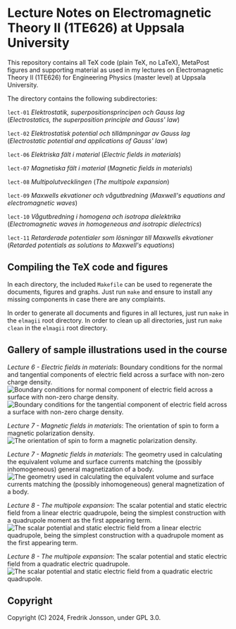 # Lecture Notes on Electromagnetic Theory II (1TE626) at Uppsala University

This repository contains all TeX code (plain TeX, no LaTeX), MetaPost figures
and supporting material as used in my lectures on Electromagnetic Theory II
(1TE626) for Engineering Physics (master level) at Uppsala University.

The directory contains the following subdirectories:

`lect-01` <i>Elektrostatik, superpositionsprincipen och Gauss lag</i>
         (<i>Electrostatics, the superposition principle and Gauss' law</i>)

`lect-02` <i>Elektrostatisk potential och tillämpningar av Gauss lag</i>
         (<i>Electrostatic potential and applications of Gauss' law</i>)

`lect-06` <i>Elektriska fält i material</i>
         (<i>Electric fields in materials</i>)

`lect-07` <i>Magnetiska fält i material</i>
         (<i>Magnetic fields in materials</i>)

`lect-08` <i>Multipolutvecklingen</i>
         (<i>The multipole expansion</i>)

`lect-09` <i>Maxwells ekvationer och vågutbredning</i>
         (<i>Maxwell's equations and electromagnetic waves</i>)

`lect-10` <i>Vågutbredning i homogena och isotropa dielektrika</i>
         (<i>Electromagnetic waves in homogeneous and isotropic dielectrics</i>)

`lect-11` <i>Retarderade potentialer som lösningar till Maxwells ekvationer</i>
         (<i>Retarded potentials as solutions to Maxwell's equations</i>)

## Compiling the TeX code and figures

In each directory, the included `Makefile` can be used to regenerate the
documents, figures and graphs. Just run `make` and ensure to install any
missing components in case there are any complaints.

In order to generate all documents and figures in all lectures, just run
`make` in the `elmagii` root directory. In order to clean up all directories,
just run `make clean` in the `elmagii` root directory.

## Gallery of sample illustrations used in the course

<i>Lecture 6 - Electric fields in materials</i>:
Boundary conditions for the normal and tangential components of electric field
across a surface with non-zero charge density.
![Boundary conditions for normal component of electric field across a surface
with non-zero charge density.](lect-06/figs/esurfnorm.svg)
![Boundary conditions for the tangential component of electric field across
a surface with non-zero charge density.](lect-06/figs/esurftang.svg)

<i>Lecture 7 - Magnetic fields in materials</i>: The orientation of spin to
form a magnetic polarization density.
![The orientation of spin to form a magnetic polarization
density.](lect-07/figs/magdensity.svg)

<i>Lecture 7 - Magnetic fields in materials</i>:
The geometry used in calculating the equivalent volume and surface currents
matching the (possibly inhomogeneous) general magnetization of a body.
![The geometry used in calculating the equivalent volume and surface
currents matching the (possibly inhomogeneous) general magnetization
of a body.](lect-07/figs/vectpot.svg)

<i>Lecture 8 - The multipole expansion</i>:
The scalar potential and static electric field from a linear electric
quadrupole, being the simplest construction with a quadrupole moment as
the first appearing term.
![The scalar potential and static electric field from a linear electric
quadrupole, being the simplest construction with a quadrupole moment as
the first appearing term.](lect-08/multipoles/multipoles/linquadrupole-str.png)

<i>Lecture 8 - The multipole expansion</i>: The scalar potential and static
electric field from a quadratic electric quadrupole.
![The scalar potential and static electric field from a quadratic electric
quadrupole.](lect-08/multipoles/multipoles/quadquadrupole-str.png)

## Copyright
Copyright (C) 2024, Fredrik Jonsson, under GPL 3.0.
